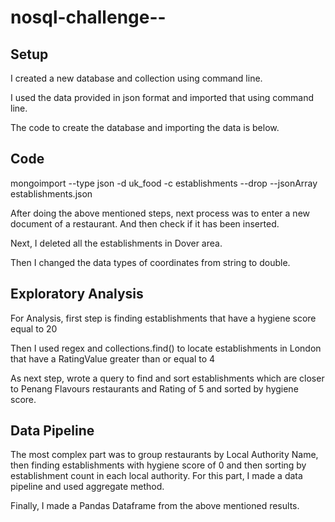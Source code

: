 # nosql-challenge--

## Setup
I created a new database and collection using command line.

I used the data provided in json format and imported that using command line.

The code to create the database and importing the data is below.

 ## Code
 mongoimport --type json -d uk_food -c establishments --drop --jsonArray establishments.json
 
 After doing the above mentioned steps, next process was to enter a new document of a restaurant. And then check if it has been inserted.
 
 Next, I deleted all the establishments in Dover area.
 
 Then I changed the data types of coordinates from string to double.
 
 ## Exploratory Analysis
 
 For Analysis, first step is finding establishments that have a hygiene score equal to 20
 
 Then I used regex and collections.find() to locate establishments in London that have a RatingValue greater than or equal to 4
 
 As next step,  wrote a query to find and sort establishments which are closer to Penang Flavours restaurants and Rating of 5 and sorted by hygiene score.
 
 ## Data Pipeline
 
 The most complex part was to group restaurants by Local Authority Name, then finding establishments with hygiene score of 0 and then sorting by establishment count in each local authority. For this part, I made a data pipeline and used aggregate method.
 
 Finally, I made a Pandas Dataframe from the above mentioned results.
